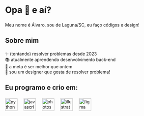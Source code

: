<h1 align="left">Opa 👋 e aí?</h1>

###

<p align="left">Meu nome é Álvaro, sou de Laguna/SC, eu faço códigos e design!</p>

###

<h2 align="left">Sobre mim</h2>

###

<p align="left">✨ (tentando) resolver problemas desde 2023<br>📚 atualmente aprendendo desenvolvimento back-end<br>🎯 a meta é ser melhor que ontem<br>🎲 sou um designer que gosta de resolver problema!</p>

###

<h2 align="left">Eu programo e crio em:</h2>

###

<div align="left">
  <img src="https://cdn.jsdelivr.net/gh/devicons/devicon/icons/python/python-original.svg" height="40" alt="python logo"  />
  <img width="12" />
  <img src="https://cdn.jsdelivr.net/gh/devicons/devicon/icons/javascript/javascript-original.svg" height="40" alt="javascript logo"  />
  <img width="12" />
  <img src="https://cdn.jsdelivr.net/gh/devicons/devicon/icons/photoshop/photoshop-plain.svg" height="40" alt="photoshop logo"  />
  <img width="12" />
  <img src="https://cdn.jsdelivr.net/gh/devicons/devicon/icons/illustrator/illustrator-plain.svg" height="40" alt="illustrator logo"  />
  <img width="12" />
  <img src="https://cdn.jsdelivr.net/gh/devicons/devicon/icons/figma/figma-original.svg" height="40" alt="figma logo"  />
</div>

###
